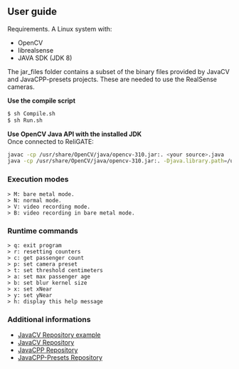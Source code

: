 ## User guide

Requirements. A Linux system with:
* OpenCV 
* librealsense
* JAVA SDK (JDK 8) 

The jar_files folder contains a subset of the binary files provided by JavaCV and JavaCPP-presets
projects. These are needed to use the RealSense cameras.

**Use the compile script**
```sh
$ sh Compile.sh
$ sh Run.sh
```

**Use OpenCV Java API with the installed JDK**  
Once connected to ReliGATE:
```sh
javac -cp /usr/share/OpenCV/java/opencv-310.jar:. <your source>.java 
java -cp /usr/share/OpenCV/java/opencv-310.jar:. -Djava.library.path=/usr/share/OpenCV/java/ <your source>
```
### Execution modes
```
> M: bare metal mode.
> N: normal mode.
> V: video recording mode.
> B: video recording in bare metal mode.
```

### Runtime commands
```
> q: exit program
> r: resetting counters
> c: get passenger count
> p: set camera preset
> t: set threshold centimeters
> a: set max passenger age
> b: set blur kernel size
> x: set xNear
> y: set yNear
> h: display this help message
```

### Additional informations
* [ JavaCV Repository example ](https://github.com/bytedeco/javacv/blob/master/src/main/java/org/bytedeco/javacv/RealSenseFrameGrabber.java)
* [ JavaCV Repository ](https://github.com/bytedeco/javacv)
* [ JavaCPP Repository ](https://github.com/bytedeco/javacpp)
* [ JavaCPP-Presets Repository ](https://github.com/bytedeco/javacpp-presets)
